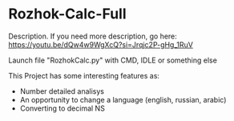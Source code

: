 # Rozhok-Calc-Full
Description. If you need more description, go here: https://youtu.be/dQw4w9WgXcQ?si=Jrqjc2P-gHg_1RuV

Launch file "RozhokCalc.py" with CMD, IDLE or something else

This Project has some interesting features as:
- Number detailed analisys
- An opportunity to change a language (english, russian, arabic)
- Converting to decimal NS

